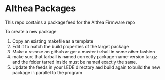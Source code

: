 Althea Packages
===================

This repo contains a package feed for the Althea Firmware repo

To create a new package

1. Copy an existing makefile as a template
2. Edit it to match the build properties of the target package
3. Make a release on github or get a master tarball in some other fashion
4. make sure that tarball is named correctly package-name-version.tar.gz and the
   folder tarred inside must be named exactly the same.
5. Update the feeds in your LEDE directory and build again to build the new
   package in parallel to the program
